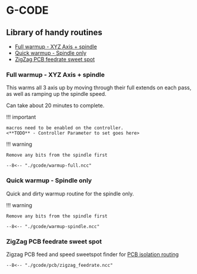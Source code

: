 # G-CODE

## Library of handy routines


   - [Full warmup - XYZ Axis + spindle](#full-warmup-xyz-axis-spindle)
   - [Quick warmup - Spindle only](#quick-warmup-spindle-only)
   - [ZigZag PCB feedrate sweet spot](#zigzag-pcb-feedrate-sweet-spot)

### Full warmup - XYZ Axis + spindle

This warms all 3 axis up by moving through their full extends on each pass, as well as ramping up the spindle speed.

Can take about 20 minutes to complete.

!!! important

    macros need to be enabled on the controller. 
    <**TODO** - Controller Parameter to set goes here>

!!! warning

    Remove any bits from the spindle first

```gcode
--8<-- "./gcode/warmup-full.ncc"
```

### Quick warmup - Spindle only

Quick and dirty warmup routine for the spindle only.

!!! warning 

    Remove any bits from the spindle first

```gcode
--8<-- "./gcode/warmup-spindle.ncc"
```

### ZigZag PCB feedrate sweet spot

Zigzag PCB feed and speed sweetspot finder for [PCB isolation routing](/pcb/#sweet-spot-test-for-feed-and-speed)

```gcode
--8<-- "./gcode/pcb/zigzag_feedrate.ncc"
```
